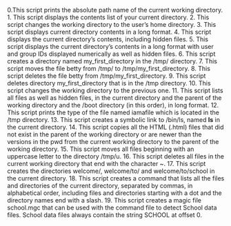 0.This script prints the absolute path name of the current working directory. 1. This script displays the contents list of your current directory. 2. This script changes the working directory to the user’s home directory. 3. This script displays current directory contents in a long format. 4. This script displays the current directory’s contents, including hidden files. 5. This script displays the current directory’s contents in a long format with user and group IDs displayed numerically as well as hidden files. 6. This script creates a directory named my_first_directory in the /tmp/ directory. 7. This script moves the file betty from /tmp/ to /tmp/my_first_directory. 8. This script deletes the file betty from /tmp/my_first_directory. 9. This script deletes directory my_first_directory that is in the /tmp directory. 10. This script changes the working directory to the previous one. 11. This script lists all files as well as hidden files, in the current directory and the parent of the working directory and the /boot directory (in this order), in long format. 12. This script prints the type of the file named iamafile which is located in the /tmp directory. 13. This script creates a symbolic link to /bin/ls, named __ls__ in the current directory. 14. This script copies all the HTML (.html) files that did not exist in the parent of the working directory or are newer than the versions in the pwd from the current working directory to the parent of the working directory. 15. This script moves all files beginning with an uppercase letter to the directory /tmp/u. 16. This script deletes all files in the current working directory that end with the character ~. 17. This script creates the directories welcome/, welcome/to/ and welcome/to/school in the current directory. 18. This script creates a command that lists all the files and directories of the current directory, separated by commas, in alphabetical order, including files and directories starting with a dot and the directory names end with a slash. 19. This script creates a magic file school.mgc that can be used with the command file to detect School data files. School data files always contain the string SCHOOL at offset 0.
